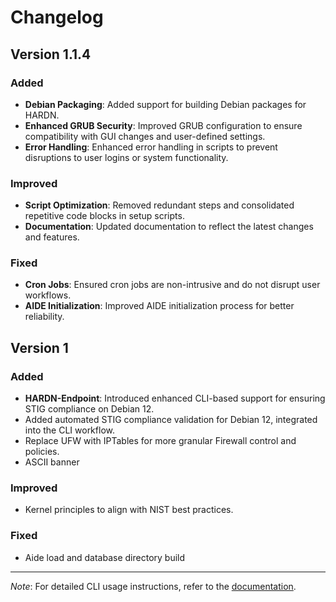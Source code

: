 # Changelog

## Version 1.1.4

### Added
- **Debian Packaging**: Added support for building Debian packages for HARDN.
- **Enhanced GRUB Security**: Improved GRUB configuration to ensure compatibility with GUI changes and user-defined settings.
- **Error Handling**: Enhanced error handling in scripts to prevent disruptions to user logins or system functionality.

### Improved
- **Script Optimization**: Removed redundant steps and consolidated repetitive code blocks in setup scripts.
- **Documentation**: Updated documentation to reflect the latest changes and features.

### Fixed
- **Cron Jobs**: Ensured cron jobs are non-intrusive and do not disrupt user workflows.
- **AIDE Initialization**: Improved AIDE initialization process for better reliability.

## Version 1

### Added
- **HARDN-Endpoint**: Introduced enhanced CLI-based support for ensuring STIG compliance on Debian 12.
- Added automated STIG compliance validation for Debian 12, integrated into the CLI workflow.
- Replace UFW with IPTables for more granular Firewall control and policies. 
- ASCII banner

### Improved
- Kernel principles to align with NIST best practices. 

### Fixed
- Aide load and database directory build

---

*Note*: For detailed CLI usage instructions, refer to the [documentation](https://github.com/OpenSource-For-Freedom/HARDN/blob/main/README.md).